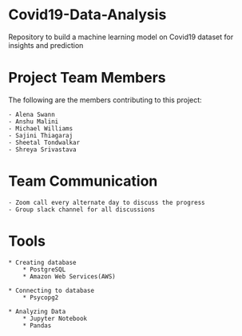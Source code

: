 # Covid19-Data-Analysis
Repository to build a machine learning model on Covid19 dataset for insights and prediction

# Project Team Members
The following are the members contributing to this project:

	- Alena Swann
	- Anshu Malini
	- Michael Williams
	- Sajini Thiagaraj
	- Sheetal Tondwalkar
	- Shreya Srivastava

# Team Communication
	- Zoom call every alternate day to discuss the progress 
	- Group slack channel for all discussions

# Tools

    * Creating database
        * PostgreSQL
        * Amazon Web Services(AWS)
        
    * Connecting to database
        * Psycopg2
        
    * Analyzing Data
        * Jupyter Notebook
        * Pandas
    
    
